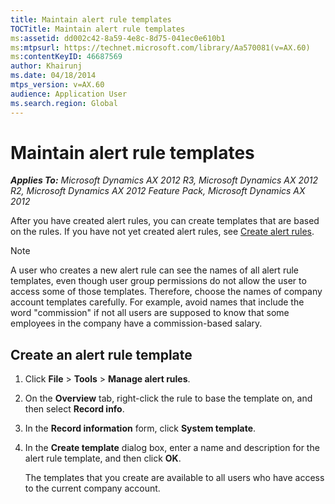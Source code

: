 ```yaml
---
title: Maintain alert rule templates
TOCTitle: Maintain alert rule templates
ms:assetid: dd002c42-8a59-4e8c-8d75-041ec0e610b1
ms:mtpsurl: https://technet.microsoft.com/library/Aa570081(v=AX.60)
ms:contentKeyID: 46687569
author: Khairunj
ms.date: 04/18/2014
mtps_version: v=AX.60
audience: Application User
ms.search.region: Global
---
```


# Maintain alert rule templates 


_**Applies To:** Microsoft Dynamics AX 2012 R3, Microsoft Dynamics AX 2012 R2, Microsoft Dynamics AX 2012 Feature Pack, Microsoft Dynamics AX 2012_

After you have created alert rules, you can create templates that are based on the rules. If you have not yet created alert rules, see [Create alert rules](create-alert-rules.md).


> [!NOTE]
> <P>A user who creates a new alert rule can see the names of all alert rule templates, even though user group permissions do not allow the user to access some of those templates. Therefore, choose the names of company account templates carefully. For example, avoid names that include the word "commission" if not all users are supposed to know that some employees in the company have a commission-based salary.</P>



## Create an alert rule template

1.  Click **File** \> **Tools** \> **Manage alert rules**.

2.  On the **Overview** tab, right-click the rule to base the template on, and then select **Record info**.

3.  In the **Record information** form, click **System template**.

4.  In the **Create template** dialog box, enter a name and description for the alert rule template, and then click **OK**.
    
    The templates that you create are available to all users who have access to the current company account.

  


